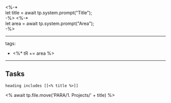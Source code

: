 <%-*  
let title = await tp.system.prompt("Title");  
-%>
<%-*  
let area = await tp.system.prompt("Area");  
-%>

---
tags:
- <%* tR += area %>
---

## Tasks 
```tasks
heading includes [[<% title %>]]
```

<% await tp.file.move('PARA/1. Projects/' + title) %>